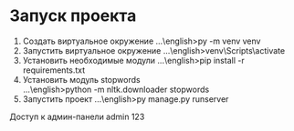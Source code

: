 # Запуск проекта

1) Создать виртуальное окружение
    ...\english>py -m venv venv
2) Запустить виртуальное окружение
    ...\english>venv\Scripts\activate
3) Установить необходимые модули
    ...\english>pip install -r requirements.txt
4) Установить модуль stopwords    
    ...\english>python -m nltk.downloader stopwords
4) Запустить проект
    ...\english>py manage.py runserver

Доступ к админ-панели 
    admin
    123
